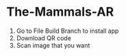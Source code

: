 # The-Mammals-AR
1. Go to File Build Branch to install app
2. Download QR code
3. Scan image that you want
